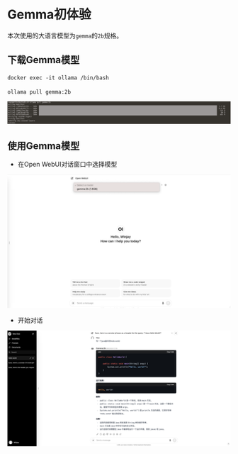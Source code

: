 # Gemma初体验

本次使用的大语言模型为`gemma`的`2b`规格。

## 下载Gemma模型

```shell
docker exec -it ollama /bin/bash

ollama pull gemma:2b
```

<img src="./assets/image-20240229170421147.png" alt="image-20240229170421147" />

## 使用Gemma模型

- 在Open WebUI对话窗口中选择模型

<img src="./assets/image-20240229175748362.png" alt="image-20240229175748362" />

- 开始对话

<img src="./assets/image-20240229180237862.png" alt="image-20240229180237862" />